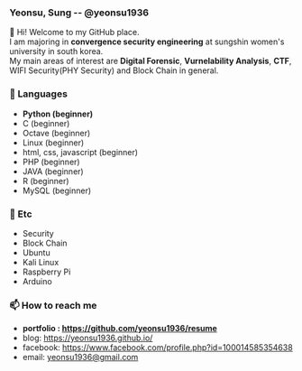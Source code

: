 ### Yeonsu, Sung -- @yeonsu1936

👋 Hi! Welcome to my GitHub place.<br/>
I am majoring in **convergence security engineering** at sungshin women's university in south korea.<br/>
My main areas of interest are **Digital Forensic**, **Vurnelability Analysis**, **CTF**, WIFI Security(PHY Security) and Block Chain in general.

### 🔭 Languages 
- **Python (beginner)**
- C (beginner)
- Octave (beginner)
- Linux (beginner)
- html, css, javascript (beginner)
- PHP (beginner)
- JAVA (beginner)
- R  (beginner)
- MySQL (beginner)

### 👯 Etc
- Security
- Block Chain
- Ubuntu
- Kali Linux
- Raspberry Pi
- Arduino

### 📫 How to reach me
- **portfolio : https://github.com/yeonsu1936/resume**
- blog: https://yeonsu1936.github.io/
- facebook: https://www.facebook.com/profile.php?id=100014585354638
- email: yeonsu1936@gmail.com
